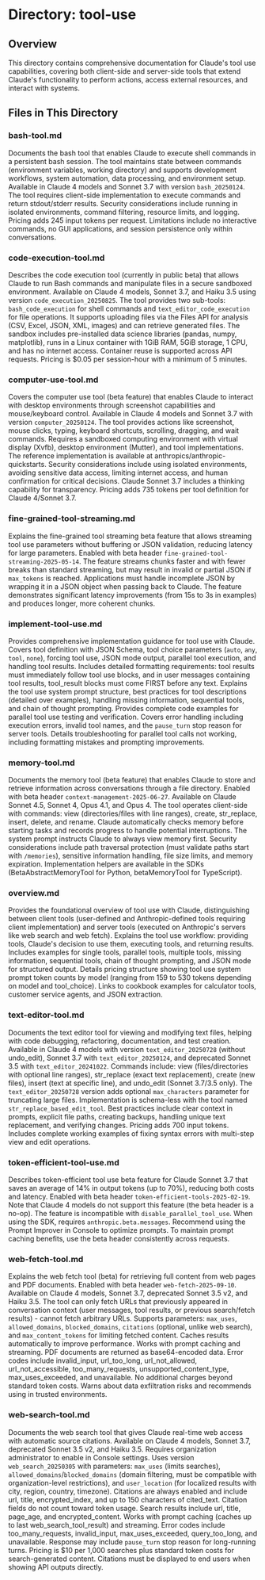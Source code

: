 # Directory: tool-use

## Overview
This directory contains comprehensive documentation for Claude's tool use capabilities, covering both client-side and server-side tools that extend Claude's functionality to perform actions, access external resources, and interact with systems.

## Files in This Directory

### **bash-tool.md**
Documents the bash tool that enables Claude to execute shell commands in a persistent bash session. The tool maintains state between commands (environment variables, working directory) and supports development workflows, system automation, data processing, and environment setup. Available in Claude 4 models and Sonnet 3.7 with version `bash_20250124`. The tool requires client-side implementation to execute commands and return stdout/stderr results. Security considerations include running in isolated environments, command filtering, resource limits, and logging. Pricing adds 245 input tokens per request. Limitations include no interactive commands, no GUI applications, and session persistence only within conversations.

### **code-execution-tool.md**
Describes the code execution tool (currently in public beta) that allows Claude to run Bash commands and manipulate files in a secure sandboxed environment. Available on Claude 4 models, Sonnet 3.7, and Haiku 3.5 using version `code_execution_20250825`. The tool provides two sub-tools: `bash_code_execution` for shell commands and `text_editor_code_execution` for file operations. It supports uploading files via the Files API for analysis (CSV, Excel, JSON, XML, images) and can retrieve generated files. The sandbox includes pre-installed data science libraries (pandas, numpy, matplotlib), runs in a Linux container with 1GiB RAM, 5GiB storage, 1 CPU, and has no internet access. Container reuse is supported across API requests. Pricing is $0.05 per session-hour with a minimum of 5 minutes.

### **computer-use-tool.md**
Covers the computer use tool (beta feature) that enables Claude to interact with desktop environments through screenshot capabilities and mouse/keyboard control. Available in Claude 4 models and Sonnet 3.7 with version `computer_20250124`. The tool provides actions like screenshot, mouse clicks, typing, keyboard shortcuts, scrolling, dragging, and wait commands. Requires a sandboxed computing environment with virtual display (Xvfb), desktop environment (Mutter), and tool implementations. The reference implementation is available at anthropics/anthropic-quickstarts. Security considerations include using isolated environments, avoiding sensitive data access, limiting internet access, and human confirmation for critical decisions. Claude Sonnet 3.7 includes a thinking capability for transparency. Pricing adds 735 tokens per tool definition for Claude 4/Sonnet 3.7.

### **fine-grained-tool-streaming.md**
Explains the fine-grained tool streaming beta feature that allows streaming tool use parameters without buffering or JSON validation, reducing latency for large parameters. Enabled with beta header `fine-grained-tool-streaming-2025-05-14`. The feature streams chunks faster and with fewer breaks than standard streaming, but may result in invalid or partial JSON if `max_tokens` is reached. Applications must handle incomplete JSON by wrapping it in a JSON object when passing back to Claude. The feature demonstrates significant latency improvements (from 15s to 3s in examples) and produces longer, more coherent chunks.

### **implement-tool-use.md**
Provides comprehensive implementation guidance for tool use with Claude. Covers tool definition with JSON Schema, tool choice parameters (`auto`, `any`, `tool`, `none`), forcing tool use, JSON mode output, parallel tool execution, and handling tool results. Includes detailed formatting requirements: tool results must immediately follow tool use blocks, and in user messages containing tool results, tool_result blocks must come FIRST before any text. Explains the tool use system prompt structure, best practices for tool descriptions (detailed over examples), handling missing information, sequential tools, and chain of thought prompting. Provides complete code examples for parallel tool use testing and verification. Covers error handling including execution errors, invalid tool names, and the `pause_turn` stop reason for server tools. Details troubleshooting for parallel tool calls not working, including formatting mistakes and prompting improvements.

### **memory-tool.md**
Documents the memory tool (beta feature) that enables Claude to store and retrieve information across conversations through a file directory. Enabled with beta header `context-management-2025-06-27`. Available on Claude Sonnet 4.5, Sonnet 4, Opus 4.1, and Opus 4. The tool operates client-side with commands: view (directories/files with line ranges), create, str_replace, insert, delete, and rename. Claude automatically checks memory before starting tasks and records progress to handle potential interruptions. The system prompt instructs Claude to always view memory first. Security considerations include path traversal protection (must validate paths start with `/memories`), sensitive information handling, file size limits, and memory expiration. Implementation helpers are available in the SDKs (BetaAbstractMemoryTool for Python, betaMemoryTool for TypeScript).

### **overview.md**
Provides the foundational overview of tool use with Claude, distinguishing between client tools (user-defined and Anthropic-defined tools requiring client implementation) and server tools (executed on Anthropic's servers like web search and web fetch). Explains the tool use workflow: providing tools, Claude's decision to use them, executing tools, and returning results. Includes examples for single tools, parallel tools, multiple tools, missing information, sequential tools, chain of thought prompting, and JSON mode for structured output. Details pricing structure showing tool use system prompt token counts by model (ranging from 159 to 530 tokens depending on model and tool_choice). Links to cookbook examples for calculator tools, customer service agents, and JSON extraction.

### **text-editor-tool.md**
Documents the text editor tool for viewing and modifying text files, helping with code debugging, refactoring, documentation, and test creation. Available in Claude 4 models with version `text_editor_20250728` (without undo_edit), Sonnet 3.7 with `text_editor_20250124`, and deprecated Sonnet 3.5 with `text_editor_20241022`. Commands include: view (files/directories with optional line ranges), str_replace (exact text replacement), create (new files), insert (text at specific line), and undo_edit (Sonnet 3.7/3.5 only). The `text_editor_20250728` version adds optional `max_characters` parameter for truncating large files. Implementation is schema-less with the tool named `str_replace_based_edit_tool`. Best practices include clear context in prompts, explicit file paths, creating backups, handling unique text replacement, and verifying changes. Pricing adds 700 input tokens. Includes complete working examples of fixing syntax errors with multi-step view and edit operations.

### **token-efficient-tool-use.md**
Describes token-efficient tool use beta feature for Claude Sonnet 3.7 that saves an average of 14% in output tokens (up to 70%), reducing both costs and latency. Enabled with beta header `token-efficient-tools-2025-02-19`. Note that Claude 4 models do not support this feature (the beta header is a no-op). The feature is incompatible with `disable_parallel_tool_use`. When using the SDK, requires `anthropic.beta.messages`. Recommend using the Prompt Improver in Console to optimize prompts. To maintain prompt caching benefits, use the beta header consistently across requests.

### **web-fetch-tool.md**
Explains the web fetch tool (beta) for retrieving full content from web pages and PDF documents. Enabled with beta header `web-fetch-2025-09-10`. Available on Claude 4 models, Sonnet 3.7, deprecated Sonnet 3.5 v2, and Haiku 3.5. The tool can only fetch URLs that previously appeared in conversation context (user messages, tool results, or previous search/fetch results) - cannot fetch arbitrary URLs. Supports parameters: `max_uses`, `allowed_domains`, `blocked_domains`, `citations` (optional, unlike web search), and `max_content_tokens` for limiting fetched content. Caches results automatically to improve performance. Works with prompt caching and streaming. PDF documents are returned as base64-encoded data. Error codes include invalid_input, url_too_long, url_not_allowed, url_not_accessible, too_many_requests, unsupported_content_type, max_uses_exceeded, and unavailable. No additional charges beyond standard token costs. Warns about data exfiltration risks and recommends using in trusted environments.

### **web-search-tool.md**
Documents the web search tool that gives Claude real-time web access with automatic source citations. Available on Claude 4 models, Sonnet 3.7, deprecated Sonnet 3.5 v2, and Haiku 3.5. Requires organization administrator to enable in Console settings. Uses version `web_search_20250305` with parameters: `max_uses` (limits searches), `allowed_domains`/`blocked_domains` (domain filtering, must be compatible with organization-level restrictions), and `user_location` (for localized results with city, region, country, timezone). Citations are always enabled and include url, title, encrypted_index, and up to 150 characters of cited_text. Citation fields do not count toward token usage. Search results include url, title, page_age, and encrypted_content. Works with prompt caching (caches up to last web_search_tool_result) and streaming. Error codes include too_many_requests, invalid_input, max_uses_exceeded, query_too_long, and unavailable. Response may include `pause_turn` stop reason for long-running turns. Pricing is $10 per 1,000 searches plus standard token costs for search-generated content. Citations must be displayed to end users when showing API outputs directly.